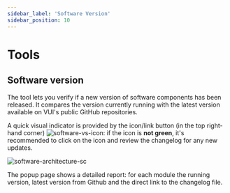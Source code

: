 ```yaml
---
sidebar_label: 'Software Version'
sidebar_position: 10
---
```


# Tools

## Software version

The tool lets you verify if a new version of software components has been released. It compares the version currently running with the latest version available on VUI's public GitHub repositories.

A quick visual indicator is provided by the icon/link button (in the top right-hand corner) ![software-vs-icon](./../../assets/screenshots/41_app_button_check.png): if the icon is **not green**, it's recommended to click on the icon and review the changelog for any new updates.

![software-architecture-sc](./../../assets/screenshots/40_app_version.png)

The popup page shows a detailed report: for each module the running version, latest version from Github and the direct link to the changelog file.
